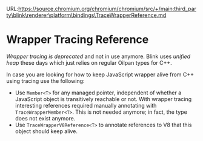 URL:https://source.chromium.org/chromium/chromium/src/+/main:third_party\blink\renderer\platform\bindings\TraceWrapperReference.md
# Wrapper Tracing Reference

*Wrapper tracing is deprecated* and not in use anymore. Blink uses *unified heap* these days which just relies on regular Oilpan types for C++.

In case you are looking for how to keep JavaScript wrapper alive from C++ using tracing use the following:
- Use `Member<T>` for any managed pointer, independent of whether a JavaScript object is transitively reachable or not. With wrapper tracing interesting references required manually annotating  with `TraceWrapperMember<T>`. This is not needed anymore; in fact, the type does not exist anymore.
- Use `TraceWrapperV8Reference<T>` to annotate references to V8 that this object should keep alive.

